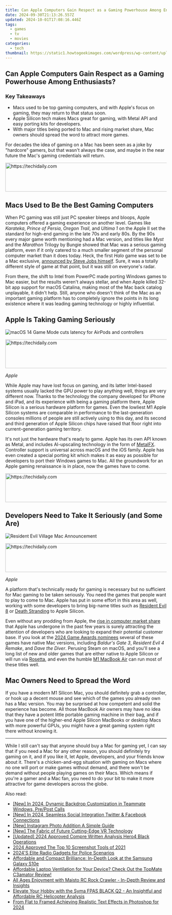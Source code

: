 ```yaml
---
title: Can Apple Computers Gain Respect as a Gaming Powerhouse Among Enthusiasts?
date: 2024-09-30T21:13:26.557Z
updated: 2024-10-01T17:08:16.446Z
tags:
  - games
  - tv
  - movies
categories:
  - tech
thumbnail: https://static1.howtogeekimages.com/wordpress/wp-content/uploads/2024/04/a-macbook-air-under-a-wooden-table-with-a-game-on-the-screen-and-an-xbox-controller-on-the-left.jpg
---
```


## Can Apple Computers Gain Respect as a Gaming Powerhouse Among Enthusiasts?

### Key Takeaways

* Macs used to be top gaming computers, and with Apple's focus on gaming, they may return to that status soon.
* Apple Silicon tech makes Macs great for gaming, with Metal API and easy porting kits for developers.
* With major titles being ported to Mac and rising market share, Mac owners should spread the word to attract more games.

 For decades the idea of gaming on a Mac has been seen as a joke by "hardcore" gamers, but that wasn't always the case, and maybe in the near future the Mac's gaming credentials will return.

<!-- affiliate ads begin -->
<a href="https://appsumo.8odi.net/c/5597632/2087485/7443" target="_top" id="2087485">
  <img src="//a.impactradius-go.com/display-ad/7443-2087485" border="0" alt="https://techidaily.com" width="728" height="90"/>
</a>
<img height="0" width="0" src="https://appsumo.8odi.net/i/5597632/2087485/7443" style="position:absolute;visibility:hidden;" border="0" />
<!-- affiliate ads end -->

##  Macs Used to Be the Best Gaming Computers

 When PC gaming was still just PC speaker bleeps and bloops, Apple computers offered a gaming experience on another level. Games like _Karateka_, _Prince of Persia_, _Oregon Trail_, and _Ultima 1_ on the Apple II set the standard for high-end gaming in the late 70s and early 80s. By the 90s every major game worth mentioning had a Mac version, and titles like _Myst_ and the _Marathon_ Trilogy by Bungie showed that Mac was a serious gaming platform, even if it only catered to a much smaller segment of the personal computer market than it does today. Heck, the first _Halo_ game was set to be a Mac exclusive, [announced by Steve Jobs himself](https://youtu.be/qVMD7wx-peU?si=0rzEBXnRCr8-Njh7). Sure, it was a totally different style of game at that point, but it was still on everyone's radar.

 From there, the shift to Intel from PowerPC made porting Windows games to Mac easier, but the results weren't always stellar, and when Apple killed 32-bit app support for macOS Catalina, making most of the Mac back catalog unplayable, it didn't help. Still, anyone who doesn't think of the Mac as an important gaming platform has to completely ignore the points in its long existence where it was leading gaming technology or highly influential.

##  Apple Is Taking Gaming Seriously

![macOS 14 Game Mode cuts latency for AirPods and controllers](https://static1.howtogeekimages.com/wordpress/wp-content/uploads/2023/06/macos_14_Games.png) 

<!-- affiliate ads begin -->
<a href="https://aligracehair.sjv.io/c/5597632/2006919/19272" target="_top" id="2006919">
  <img src="//a.impactradius-go.com/display-ad/19272-2006919" border="0" alt="https://techidaily.com" width="728" height="90"/>
</a>
<img height="0" width="0" src="https://aligracehair.sjv.io/i/5597632/2006919/19272" style="position:absolute;visibility:hidden;" border="0" />
<!-- affiliate ads end -->

_Apple_

 While Apple may have lost focus on gaming, and its latter Intel-based systems usually lacked the GPU power to play anything well, things are very different now. Thanks to the technology the company developed for iPhone and iPad, and its experience with being a gaming platform there, Apple Silicon is a serious hardware platform for games. Even the lowliest M1 Apple Silicon systems are comparable in performance to the last-generation consoles millions of people are still actively using to this day, and its second and third generation of Apple Silicon chips have raised that floor right into current-generation gaming territory.

 It's not just the hardware that's ready to game. Apple has its own API known as Metal, and includes AI-upscaling technology in the form of [MetalFX](https://change-location.techidaily.com/in-2024-6-ways-to-change-spotify-location-on-your-itel-s23plus-drfone-by-drfone-virtual-android/). Controller support is universal across macOS and the iOS family. Apple has even created a special porting kit which makes it as easy as possible for developers to port their Windows games to Mac. All the groundwork for an Apple gaming renaissance is in place, now the games have to come.

<!-- affiliate ads begin -->
<a href="https://unicoeye.pxf.io/c/5597632/2134239/18498" target="_top" id="2134239">
  <img src="//a.impactradius-go.com/display-ad/18498-2134239" border="0" alt="https://techidaily.com" width="721" height="90"/>
</a>
<img height="0" width="0" src="https://unicoeye.pxf.io/i/5597632/2134239/18498" style="position:absolute;visibility:hidden;" border="0" />
<!-- affiliate ads end -->

##  Developers Need to Take It Seriously (and Some Are)

![Resident Evil Village Mac Announcement](https://static1.howtogeekimages.com/wordpress/wp-content/uploads/2023/06/Screenshot-2023-06-09-at-11.19.17.png) 

<!-- affiliate ads begin -->
<a href="https://appsumo.8odi.net/c/5597632/2105877/7443" target="_top" id="2105877">
  <img src="//a.impactradius-go.com/display-ad/7443-2105877" border="0" alt="https://techidaily.com" width="728" height="90"/>
</a>
<img height="0" width="0" src="https://appsumo.8odi.net/i/5597632/2105877/7443" style="position:absolute;visibility:hidden;" border="0" />
<!-- affiliate ads end -->

_Apple_

 A platform that's technically ready for gaming is necessary but no sufficient for Mac gaming to be taken seriously. You need the games that people want to play to come to Mac. Apple has put in some effort in this area as well, working with some developers to bring big-name titles such as [Resident Evil 8](https://apps.apple.com/pl/app/resident-evil-village-for-mac/id1640627334?mt=12) or [Death Stranding](https://apps.apple.com/us/app/death-stranding-directors-cut/id6449748961) to Apple Silicon.

 Even without any prodding from Apple, the [rise in computer market share](https://macdailynews.com/2024/01/10/apples-mac-takes-16-1-share-of-u-s-personal-computer-market-in-q423-gartner/) that Apple has undergone in the past few years is surely attracting the attention of developers who are looking to expand their potential customer base. If you look at the [2024 Game Awards nominees](https://thegameawards.com/nominees/game-of-the-year) several of these games have native Mac versions, including _Baldur's Gate 3_, _Resident Evil 4 Remake_, and _Dave the Diver_. Perusing Steam on macOS, and you'll see a long list of new and older games that are either native to Apple Silicon or will run via [Rosetta](https://instagram-video-recordings.techidaily.com/updated-2024-approved-demystifying-viewer-statistics-on-instagram-images/), and even the humble [M1 MacBook Air](https://fox-cloud.techidaily.com/updated-in-2024-professional-gopro-footage-in-3-simple-steps/) can run most of these titles well.

##  Mac Owners Need to Spread the Word

 If you have a modern M1 Silicon Mac, you should definitely grab a controller, or hook up a decent mouse and see which of the games you already own has a Mac version. You may be surprised at how competent and solid the experience has become. All those MacBook Air owners may have no idea that they have a potent little portable gaming machine in their bag, and if you have one of the higher-end Apple Silicon MacBooks or desktop Macs with more powerful GPUs, you might have a great gaming system right there without knowing it.

---

 While I still can't say that anyone should buy a Mac for gaming yet, I can say that if you need a Mac for any other reason, you should definitely try gaming on it, and if you like it, let Apple, developers, and your friends know about it. There's a chicken-and-egg situation with gaming on Macs where no one will port or make games without demand, and there won't be demand without people playing games on their Macs. Which means if you're a gamer and a Mac fan, you need to do your bit to make it more attractive for game developers across the globe.

<ins class="adsbygoogle"
     style="display:block"
     data-ad-format="autorelaxed"
     data-ad-client="ca-pub-7571918770474297"
     data-ad-slot="1223367746"></ins>

<ins class="adsbygoogle"
     style="display:block"
     data-ad-client="ca-pub-7571918770474297"
     data-ad-slot="8358498916"
     data-ad-format="auto"
     data-full-width-responsive="true"></ins>

<span class="atpl-alsoreadstyle">Also read:</span>
<div><ul>
<li><a href="https://screen-recording.techidaily.com/new-in-2024-dynamic-backdrop-customization-in-teammate-windows-prepost-calls/"><u>[New] In 2024, Dynamic Backdrop Customization in Teammate Windows, Pre/Post Calls</u></a></li>
<li><a href="https://facebook-video-recording.techidaily.com/new-in-2024-seamless-social-integration-twitter-and-facebook-connections/"><u>[New] In 2024, Seamless Social Integration Twitter & Facebook Connections</u></a></li>
<li><a href="https://extra-guidance.techidaily.com/new-instagram-photo-addition-a-simple-guide/"><u>[New] Instagram Photo Addition A Simple Guide</u></a></li>
<li><a href="https://fox-cloud.techidaily.com/new-the-fabric-of-future-cutting-edge-vr-technology/"><u>[New] The Fabric of Future Cutting-Edge VR Technology</u></a></li>
<li><a href="https://article-helps.techidaily.com/updated-2024-approved-compre-written-analysis-hero4-black-operations/"><u>[Updated] 2024 Approved Compre Written Analysis Hero4 Black Operations</u></a></li>
<li><a href="https://screen-capture.techidaily.com/2024-approved-the-top-10-screenshot-tools-of-2021/"><u>2024 Approved The Top 10 Screenshot Tools of 2021</u></a></li>
<li><a href="https://buynow-marvelous.techidaily.com/2024s-elite-radio-gadgets-for-police-scenarios/"><u>2024'S Elite Radio Gadgets for Police Scenarios</u></a></li>
<li><a href="https://buynow-marvelous.techidaily.com/affordable-and-compact-brilliance-in-depth-look-at-the-samsung-galaxy-s10e/"><u>Affordable and Compact Brilliance: In-Depth Look at the Samsung Galaxy S10e</u></a></li>
<li><a href="https://buynow-marvelous.techidaily.com/affordable-laptop-ventilation-for-your-device-check-out-the-topmate-c3amator-review/"><u>Affordable Laptop Ventilation for Your Device? Check Out the TopMate C3amator Review!</u></a></li>
<li><a href="https://buynow-marvelous.techidaily.com/all-ages-enjoyment-with-maisto-rc-rock-crawler-in-depth-review-and-insights/"><u>All Ages Enjoyment with Maisto RC Rock Crawler - In-Depth Review and Insights</u></a></li>
<li><a href="https://buynow-tips.techidaily.com/elevate-your-hobby-with-the-syma-fpas-black-q2-an-insightful-and-affordable-rc-helicopter-analysis/"><u>Elevate Your Hobby with the Syma FPAS BLACK Q2 - An Insightful and Affordable RC Helicopter Analysis</u></a></li>
<li><a href="https://fox-access.techidaily.com/from-flat-to-framed-achieving-realistic-text-effects-in-photoshop-for-2024/"><u>From Flat to Framed Achieving Realistic Text Effects in Photoshop for 2024</u></a></li>
</ul></div>

